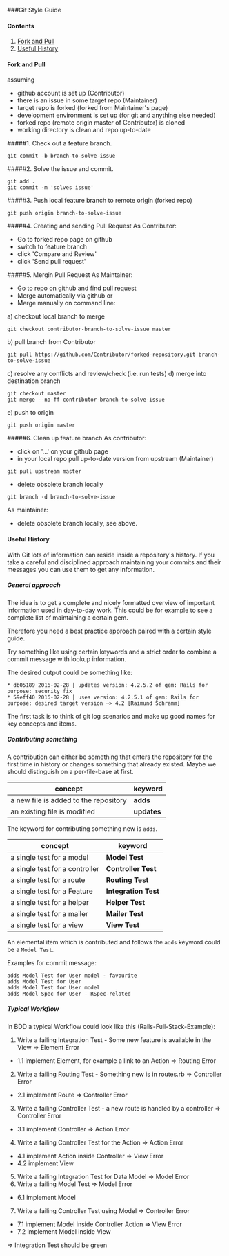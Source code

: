 ###Git Style Guide

#### Contents
1. [Fork and Pull](#fork-and-pull)
2. [Useful History](#useful-history)

#### Fork and Pull

assuming
- github account is set up (Contributor)
- there is an issue in some target repo (Maintainer)
- target repo is forked (forked from Maintainer's page)
- development environment is set up (for git and anything else needed)
- forked repo (remote origin master of Contributor) is cloned
- working directory is clean and repo up-to-date

#####1. Check out a feature branch.

```
git commit -b branch-to-solve-issue
```

#####2. Solve the issue and commit.

```
git add .
git commit -m 'solves issue'
```

#####3. Push local feature branch to remote origin (forked repo)

```
git push origin branch-to-solve-issue
```

#####4. Creating and sending Pull Request
As Contributor:
- Go to forked repo page on github
- switch to feature branch
- click 'Compare and Review'
- click 'Send pull request'

#####5. Mergin Pull Request
As Maintainer:
- Go to repo on github and find pull request
- Merge automatically via github or
- Merge manually on command line:

a) checkout local branch to merge
```
git checkout contributor-branch-to-solve-issue master
```
b) pull branch from Contributor
```
git pull https://github.com/Contributor/forked-repository.git branch-to-solve-issue
```
c) resolve any conflicts and review/check (i.e. run tests)
d) merge into destination branch
```
git checkout master
git merge --no-ff contributor-branch-to-solve-issue
```
e) push to origin
```
git push origin master
```
#####6. Clean up feature branch
As contributor:
- click on '...' on your github page
- in your local repo pull up-to-date version from upstream (Maintainer)
```
git pull upstream master
```
- delete obsolete branch locally
```
git branch -d branch-to-solve-issue
```
As maintainer:
- delete obsolete branch locally, see above.

#### Useful History

With Git lots of information can reside inside a repository's history. If you take a careful and disciplined approach maintaining your commits and their messages you can use them to get any information.

##### General approach

The idea is to get a complete and nicely formatted overview of important information used in day-to-day work. This could be for example to see a complete list of maintaining a certain gem.

Therefore you need a best practice approach paired with a certain style guide.

Try something like using certain keywords and a strict order to combine a commit message with lookup information.

The desired output could be something like:

```
* db05189 2016-02-28 | updates version: 4.2.5.2 of gem: Rails for purpose: security fix
* 59eff40 2016-02-28 | uses version: 4.2.5.1 of gem: Rails for purpose: desired target version ~> 4.2 [Raimund Schramm]
```
The first task is to think of git log scenarios and make up good names for key concepts and items.

##### Contributing something

A contribution can either be something that enters the repository for the first time in history or changes something that already existed. Maybe we should distinguish on a per-file-base at first.

concept|keyword
---|---
a new file is added to the repository|**adds**
an existing file is modified|**updates**

The keyword for contributing something new is `adds`.

concept|keyword
---|---
a single test for a model|**Model Test**
a single test for a controller|**Controller Test**
a single test for a route|**Routing Test**
a single test for a Feature|**Integration Test**
a single test for a helper|**Helper Test**
a single test for a mailer|**Mailer Test**
a single test for a view|**View Test**

An elemental item which is contributed and follows the `adds` keyword could be a `Model Test`.

Examples for commit message:

```
adds Model Test for User model - favourite
adds Model Test for User
adds Model Test for User model
adds Model Spec for User - RSpec-related
```
##### Typical Workflow

In BDD a typical Workflow could look like this (Rails-Full-Stack-Example):

1. Write a failing Integration Test - Some new feature is available in the View => Element Error
  - 1.1 implement Element, for example a link to an Action => Routing Error
2. Write a failing Routing Test - Something new is in routes.rb => Controller Error
  - 2.1 implement Route => Controller Error
3. Write a failing Controller Test - a new route is handled by a controller => Controller Error
  - 3.1 implement Controller => Action Error
4. Write a failing Controller Test for the Action => Action Error
  - 4.1 implement Action inside Controller => View Error
  - 4.2 implement View
5. Write a failing Integration Test for Data Model => Model Error
6. Write a failing Model Test => Model Error
  - 6.1 implement Model
7. Write a failing Controller Test using Model => Controller Error
  - 7.1 implement Model inside Controller Action => View Error
  - 7.2 implement Model inside View

=> Integration Test should be green
